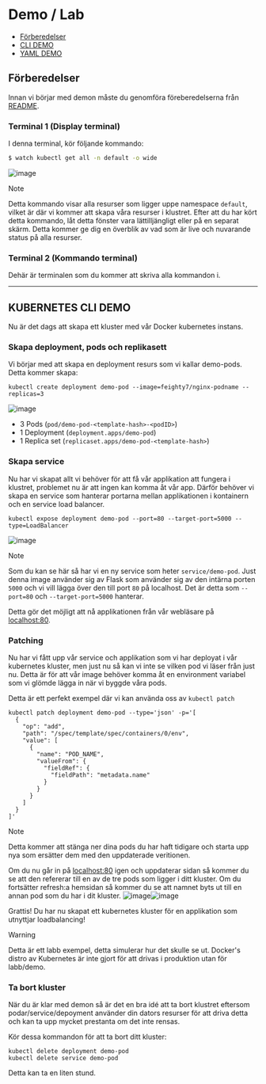 # Demo / Lab

- [Förberedelser](#förberedelser)
- [CLI DEMO](#kubernetes-cli-demo)
- [YAML DEMO](#kubernetes-yaml-demo)
  
## Förberedelser
Innan vi börjar med demon måste du genomföra föreberedelserna från [README](./README.md).

### Terminal 1 (Display terminal)

I denna terminal, kör följande kommando: 
```bash
$ watch kubectl get all -n default -o wide
```
![image](https://github.com/user-attachments/assets/78ab7ffd-1726-4865-bf8d-5d2b915e0cab)
> [!NOTE]
> Detta kommando visar alla resurser som ligger uppe namespace `default`, vilket är där vi kommer att skapa våra resurser i klustret. Efter att du har kört detta kommando, låt detta fönster vara lättilljängligt eller på en separat skärm. Detta kommer ge dig en överblik av vad som är live och nuvarande status på alla resurser.

### Terminal 2 (Kommando terminal)
Dehär är terminalen som du kommer att skriva alla kommandon i.

---

## KUBERNETES CLI DEMO
Nu är det dags att skapa ett kluster med vår Docker kubernetes instans.

### Skapa deployment, pods och replikasett
Vi börjar med att skapa en deployment resurs som vi kallar demo-pods. Detta kommer skapa:
```
kubectl create deployment demo-pod --image=feighty7/nginx-podname --replicas=3
```
![image](https://github.com/user-attachments/assets/3d52ba0f-4f9d-418c-b4de-e938749b1e9e)
- 3 Pods (`pod/demo-pod-<template-hash>-<podID>`)
- 1 Deployment (`deployment.apps/demo-pod`)
- 1 Replica set (`replicaset.apps/demo-pod-<template-hash>`)

### Skapa service
Nu har vi skapat allt vi behöver för att få vår applikation att fungera i klustret, problemet nu är att ingen kan komma åt vår app. Därför behöver vi skapa en service som hanterar portarna mellan applikationen i kontainern och en service load balancer.
```
kubectl expose deployment demo-pod --port=80 --target-port=5000 --type=LoadBalancer
```
![image](https://github.com/user-attachments/assets/7e0e3803-477c-4559-8a3b-7e72ed4a4c4d)
> [!NOTE]
> Som du kan se här så har vi en ny service som heter `service/demo-pod`.  Just denna image använder sig av Flask som använder sig av den intärna porten `5000` och vi vill lägga över den till port `80` på localhost. Det är detta som `--port=80` och `--target-port=5000` hanterar.

Detta gör det möjligt att nå applikationen från vår webläsare på [localhost:80](http://localhost:80).

### Patching
Nu har vi fått upp vår service och applikation som vi har deployat i vår kubernetes kluster, men just nu så kan vi inte se vilken pod vi läser från just nu. Detta är för att vår image behöver komma åt en environment variabel som vi glömde lägga in när vi byggde våra pods.

Detta är ett perfekt exempel där vi kan använda oss av `kubectl patch`
```
kubectl patch deployment demo-pod --type='json' -p='[
  {
    "op": "add",
    "path": "/spec/template/spec/containers/0/env",
    "value": [
      {
        "name": "POD_NAME",
        "valueFrom": {
          "fieldRef": {
            "fieldPath": "metadata.name"
          }
        }
      }
    ]
  }
]'
```
> [!NOTE]
> Detta kommer att stänga ner dina pods du har haft tidigare och starta upp nya som ersätter dem med den uppdaterade veritionen.

Om du nu går in på [localhost:80](http://localhost:80) igen och uppdaterar sidan så kommer du se att den refererar till en av de tre pods som ligger i ditt kluster. Om du fortsätter refresh:a hemsidan så kommer du se att namnet byts ut till en annan pod som du har i dit kluster.
![image](https://github.com/user-attachments/assets/148a0421-7edb-4e6b-925a-e635a26db308)![image](https://github.com/user-attachments/assets/46ea1fe6-2b51-4061-b84b-9285b856e179)

Grattis! Du har nu skapat ett kubernetes kluster för en applikation som utnyttjar loadbalancing!
> [!WARNING]
> Detta är ett labb exempel, detta simulerar hur det skulle se ut. Docker's distro av Kubernetes är inte gjort för att drivas i produktion utan för labb/demo.

### Ta bort kluster
När du är klar med demon så är det en bra idé att ta bort klustret eftersom podar/service/depoyment använder din dators resurser för att driva detta och kan ta upp mycket prestanta om det inte rensas.

Kör dessa kommandon för att ta bort ditt kluster:
```
kubectl delete deployment demo-pod
kubectl delete service demo-pod
```
Detta kan ta en liten stund.
